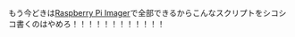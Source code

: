 もう今どきは[Raspberry Pi Imager](https://www.raspberrypi.com/software/)で全部できるからこんなスクリプトをシコシコ書くのはやめろ！！！！！！！！！！！！
